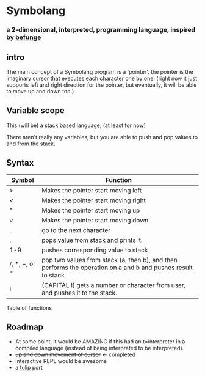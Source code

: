 # Symbolang
### a 2-dimensional, interpreted, programming language, inspired by [befunge](https://esolangs.org/wiki/Befunge)
## intro

The main concept of a Symbolang program is a 'pointer'. the pointer is the
imaginary cursor that executes each character one by one. (right now it
just supports left and right direction for the pointer, but eventually,
it will be able to move up and down too.)

## Variable scope

This (will be) a stack based language, (at least for now)

There aren't really any variables, but you are able to push and pop values to and from the stack.

## Syntax
| Symbol | Function |
|---|--------------------------------------------|
| >              | Makes the pointer start moving left      |
| <              | Makes the pointer start moving right     |
| ^              | Makes the pointer start moving up        |
| v              | Makes the pointer start moving down      |
| .              | go to the next character                 |
| ,              | pops value from stack and prints it.     |
| 1-9            | pushes corresponding value to stack      |
| /, *, +, or -  | pop two values from stack (a, then b), and then performs the operation on a and b and pushes result to stack.|
| I              | (CAPITAL I) gets a number or character from user, and pushes it to the stack.                                |

Table of functions
## Roadmap
* At some point, it would be AMAZING if this had an t=interpreter in a compiled
language (instead of being interpreted to be interpreted).
* ~~up and down movement of cursor~~ <- completed
* interactive REPL would be awesome
* a [tulip](https://tulip.computer) port

